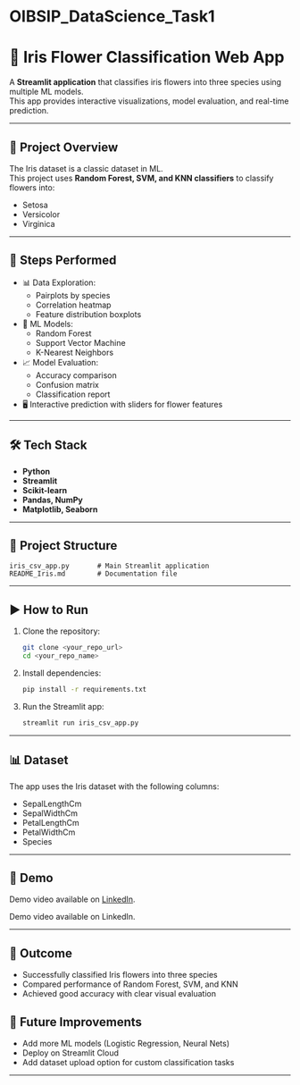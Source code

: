 # OIBSIP_DataScience_Task1

# 🌸 Iris Flower Classification Web App

A **Streamlit application** that classifies iris flowers into three species using multiple ML models.  
This app provides interactive visualizations, model evaluation, and real-time prediction.  

---

## 📌 Project Overview
The Iris dataset is a classic dataset in ML.  
This project uses **Random Forest, SVM, and KNN classifiers** to classify flowers into:  
- Setosa  
- Versicolor  
- Virginica  

---

## 🔹 Steps Performed
- 📊 Data Exploration:
  - Pairplots by species
  - Correlation heatmap
  - Feature distribution boxplots
- 🤖 ML Models:
  - Random Forest
  - Support Vector Machine
  - K-Nearest Neighbors
- 📈 Model Evaluation:
  - Accuracy comparison
  - Confusion matrix
  - Classification report
- 🖥️ Interactive prediction with sliders for flower features  

---

## 🛠️ Tech Stack
- **Python**
- **Streamlit**
- **Scikit-learn**
- **Pandas, NumPy**
- **Matplotlib, Seaborn**

---

## 📂 Project Structure
```
iris_csv_app.py       # Main Streamlit application
README_Iris.md        # Documentation file
```

---

## ▶️ How to Run
1. Clone the repository:
   ```bash
   git clone <your_repo_url>
   cd <your_repo_name>
   ```

2. Install dependencies:
   ```bash
   pip install -r requirements.txt
   ```

3. Run the Streamlit app:
   ```bash
   streamlit run iris_csv_app.py
   ```

---

## 📊 Dataset
The app uses the Iris dataset with the following columns:  
- SepalLengthCm  
- SepalWidthCm  
- PetalLengthCm  
- PetalWidthCm  
- Species  

---

## 🎯 Demo
Demo video available on [LinkedIn](https://www.linkedin.com/posts/k-duraimurugan-4b83b2307_oasisinfobyte-internship-machinelearning-activity-7366536735276605441-iZ8V?utm_source=share&utm_medium=member_desktop&rcm=ACoAAE4w30wBf7N4SVn0jOy8x7aXPJZdKpuYXAs).

Demo video available on LinkedIn.  

---

## 🎯 Outcome
- Successfully classified Iris flowers into three species
- Compared performance of Random Forest, SVM, and KNN
- Achieved good accuracy with clear visual evaluation

## 📌 Future Improvements
- Add more ML models (Logistic Regression, Neural Nets)  
- Deploy on Streamlit Cloud  
- Add dataset upload option for custom classification tasks  

---
